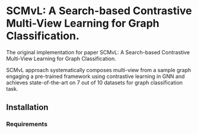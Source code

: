 # SCMvL: A Search-based Contrastive Multi-View Learning for Graph Classification.
The original implementation for paper SCMvL: A Search-based Contrastive Multi-View Learning for Graph Classification.

SCMvL approach systematically composes multi-view from a sample graph engaging a pre-trained framework using contrastive learning in GNN and achieves state-of-the-art on 7 out of 10 datasets for graph classification task.

## Installation
### Requirements
